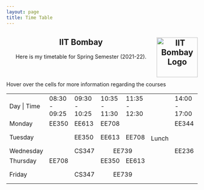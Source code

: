 ```yaml
---
layout: page
title: Time Table
---
```

<div class="content">
  <header>
    <h2>IIT Bombay <a href="http://www.iitb.ac.in/"><img class="inversion" src="assets/images/iitbtp.png" alt="IIT Bombay Logo" style="width:107.72px;height:105px;" align="right"/></a>
    </h2>
    <p>Here is my timetable for Spring Semester (2021-22).</p>
  </header>
  <p>Hover over the cells for more information regarding the courses</p>
</div>
<!------------------------ Autumn Semester 21-22 ------------------------>
<div class="table-wrapper" id="time-table">
<table class="alt">
    <tr>
        <td>Day | Time</td>
        <td>08:30 - 09:25</td>
        <td>09:30 - 10:25</td>
        <td colspan="2">10:35 - 11:30</td>
        <td>11:35 - 12:30</td>
        <td rowspan="6" style="vertical-align : middle;">Lunch</td>
        <td colspan="3" width="20%">14:00 - 17:00</td>
        <td rowspan="6" style="vertical-align : middle;">Snacks</td>
        <td>17:30 - 18:55</td>        
    </tr>
    <tr>
        <td>Monday</td>
        <td title="Technical Communication - I&#010;Prof: Kulkarni S V">EE350</td>
        <td title="Nonlinear Dynamical Systems&#010;Prof: Debasattam Pal">EE613</td>
        <td colspan="2" title="Information Theory and Coding&#010;Prof: Sibi Raj B. Pillai">EE708</td>
        <td title="Free?"></td>
        <td colspan="3" title="Electronics Design Lab&#010;Prof: J. John">EE344</td>
        <td title="Free?"></td>
    </tr>
    <tr>
        <td>Tuesday</td>
        <td title="Free?"></td>
        <td title="Technical Communication - I&#010;Prof: Kulkarni S V">EE350</td>
        <td title="Nonlinear Dynamical Systems&#010;Prof: Debasattam Pal" colspan="2">EE613</td>
        <td title="Information Theory and Coding&#010;Prof: Sibi Raj B. Pillai">EE708</td>
        <td colspan="3" title="Free?"></td>
        <td title="Formal Methods in Machine Learning&#010;Supratik Chakraborty">CS 781</td>
    </tr>    
    <tr>
        <td>Wednesday</td>
        <td title="Free?"></td>
        <td colspan="2" title="Operating Systems&#010;Prof: Mythili Vutukuru">CS347</td>
        <td colspan="2" title="Processor Design&#010;Virendra Singh">EE739</td>
        <td colspan="3" title="Electronic Devices Laboratory&#010;Prof: Udayan Ganguli&#010;Prof: Saurabh Lodha">EE236</td>
        <td title="Free?"></td>
    </tr>    
    <tr>
        <td>Thursday</td>
        <td title="Information Theory and Coding&#010;Prof: Sibi Raj B. Pillai">EE708</td>
        <td title="Free?"></td>
        <td colspan="2" title="Technical Communication - I&#010;Prof: Kulkarni S V">EE350</td>
        <td title="Nonlinear Dynamical Systems&#010;Prof: Debasattam Pal">EE613</td>
        <td colspan="3" title="Free?"></td>
        <td title="Free?"></td>
    </tr>    
    <tr>
        <td>Friday</td>
        <td title="Free?"></td>
        <td colspan="2" title="Operating Systems&#010;Prof: Mythili Vutukuru">CS347</td>
        <td colspan="2" title="Processor Design&#010;Virendra Singh">EE739</td>
        <td colspan="3" title="Free?"></td>
        <td title="Formal Methods in Machine Learning&#010;Supratik Chakraborty">CS 781</td>
    </tr>    
</table>
</div>